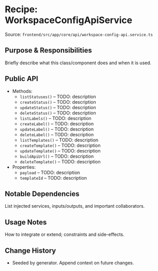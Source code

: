 # Recipe: WorkspaceConfigApiService

Source: `frontend/src/app/core/api/workspace-config-api.service.ts`

## Purpose & Responsibilities
Briefly describe what this class/component does and when it is used.

## Public API
- Methods:
  - `listStatuses()` – TODO: description
  - `createStatus()` – TODO: description
  - `updateStatus()` – TODO: description
  - `deleteStatus()` – TODO: description
  - `listLabels()` – TODO: description
  - `createLabel()` – TODO: description
  - `updateLabel()` – TODO: description
  - `deleteLabel()` – TODO: description
  - `listTemplates()` – TODO: description
  - `createTemplate()` – TODO: description
  - `updateTemplate()` – TODO: description
  - `buildApiUrl()` – TODO: description
  - `deleteTemplate()` – TODO: description
- Properties:
  - `payload` – TODO: description
  - `templateId` – TODO: description

## Notable Dependencies
List injected services, inputs/outputs, and important collaborators.

## Usage Notes
How to integrate or extend; constraints and side-effects.

## Change History
- Seeded by generator. Append context on future changes.
